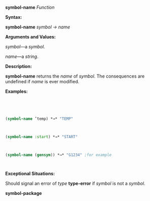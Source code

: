 **symbol-name** *Function* 



**Syntax:** 



**symbol-name** *symbol → name* 



**Arguments and Values:** 



*symbol*—a *symbol*. 



*name*—a *string*. 



**Description:** 



**symbol-name** returns the *name* of *symbol*. The consequences are undefined if *name* is ever modified. 



**Examples:**
```lisp
 



(symbol-name ’temp) *→* "TEMP" 



(symbol-name :start) *→* "START" 



(symbol-name (gensym)) *→* "G1234" ;for example 




```
**Exceptional Situations:** 



Should signal an error of *type* **type-error** if *symbol* is not a *symbol*. 







 



 



**symbol-package** 



